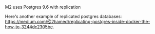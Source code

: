 M2 uses Postgres 9.6 with replication

Here's another example of replicated postgres databases:
https://medium.com/@2hamed/replicating-postgres-inside-docker-the-how-to-3244dc2305be.